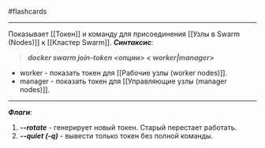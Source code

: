 #flashcards 
***
Показывает [[Токен]] и команду для присоединения [[Узлы в Swarm (Nodes)]] к [[Кластер Swarm]].
***Синтаксис***:
>***docker swarm join-token <опции> < worker|manager>***
- worker - показать токен для [[Рабочие узлы (worker nodes)]].
- manager - показать токен для [[Управляющие узлы (manager nodes)]].
***
***Флаги***:
1. ***--rotate*** - генерирует новый токен. Старый перестает работать.
2. ***--quiet (-q)*** - вывести только токен без полной команды.